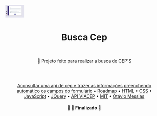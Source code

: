 <h1>
<img src="cpf.png" alt="some text" width=60 height=40>
</h1>

<h1 align="center">Busca Cep</h1>
<br>
<p align="center">🚀 Projeto feito para realizar a busca de CEP'S</p>
<br> <br>

<p align="center">
 <a href="#objetivo">Aconsultar uma api de cep e trazer as informações preenchendo automático os campos do formulário</a> •
 <a href="#roadmap">Roadmap</a> • 
 <a href="#tecnologias">HTML</a> • 
 <a href="#tecnologias">CSS</a> • 
 <a href="#tecnologias">JavaScript</a> • 
 <a href="#tecnologias">JQuery</a> • 
 <a href="#tecnologias">API VIACEP</a> • 
 <a href="#licenc-a">MIT</a> • 
 <a href="#autor">Otávio Messias</a>
</p>
 
 <h4 align="center"> 
	🚧  🚀 Finalizado  🚧
</h4>
